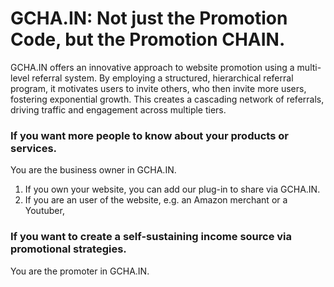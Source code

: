 
# GCHA.IN: Not just the Promotion Code, but the Promotion CHAIN.

GCHA.IN offers an innovative approach to website promotion using a multi-level referral system.
By employing a structured, hierarchical referral program, it motivates users to invite others, who then invite more users, fostering exponential growth. 
This creates a cascading network of referrals, driving traffic and engagement across multiple tiers.



### If you want more people to know about your products or services.

You are the business owner in GCHA.IN.

1. If you own your website, you can add our plug-in to share via GCHA.IN.
2. If you are an user of the website, e.g. an Amazon merchant or a Youtuber,


### If you want to create a self-sustaining income source via promotional strategies.

You are the promoter in GCHA.IN.


